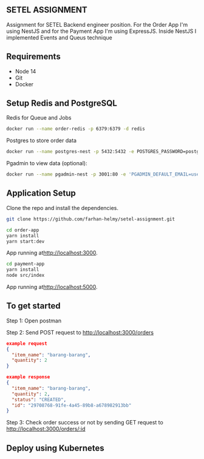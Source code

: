 ## SETEL ASSIGNMENT

Assignment for SETEL Backend engineer position. For the Order App I'm using NestJS and for the Payment App I'm using ExpressJS. Inside NestJS I implemented Events and Queus technique

## Requirements

- Node 14
- Git
- Docker

## Setup Redis and PostgreSQL

Redis for Queue and Jobs

```bash
docker run --name order-redis -p 6379:6379 -d redis
```

Postgres to store order data

```bash
docker run --name postgres-nest -p 5432:5432 -e POSTGRES_PASSWORD=postgres -d postgres
```

Pgadmin to view data (optional):

```bash
docker run --name pgadmin-nest -p 3001:80 -e 'PGADMIN_DEFAULT_EMAIL=user@domain.com'  -e 'PGADMIN_DEFAULT_PASSWORD=SuperSecret'  -d dpage/pgadmin4
```

## Application Setup

Clone the repo and install the dependencies.

```bash
git clone https://github.com/farhan-helmy/setel-assignment.git

```

```bash
cd order-app
yarn install
yarn start:dev
```

App running at[http://localhost:3000](http://localhost:3000).

```bash
cd payment-app
yarn install
node src/index
```

App running at[http://localhost:5000](http://localhost:5000).

## To get started

Step 1: Open postman

Step 2: Send POST request to [http://localhost:3000/orders](http://localhost:3000/orders)

```json
example request
{
  "item_name": "barang-barang",
  "quantity": 2
}

example response
{
  "item_name": "barang-barang",
  "quantity": 2,
  "status": "CREATED",
  "id": "29708768-91fe-4a45-89b8-a678982913bb"
}
```

Step 3: Check order success or not by sending GET request to [http://localhost:3000/orders/:id](http://localhost:3000/orders/:id)

## Deploy using Kubernetes
